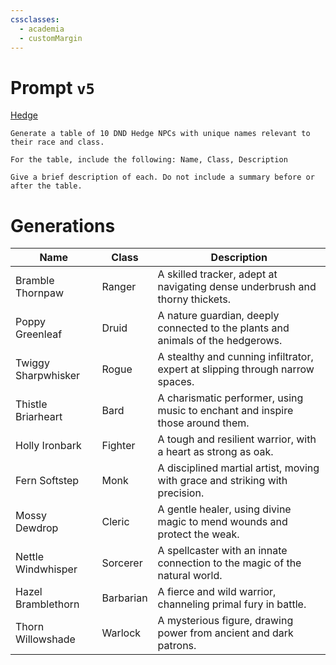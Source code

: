 ```yaml
---
cssclasses:
  - academia
  - customMargin
---
```

# Prompt ``v5``
[Hedge](file:///D:\Documents\Notes\DND\DND\Quartz\DM\Homebrew\Sapient\Hedge)
```
Generate a table of 10 DND Hedge NPCs with unique names relevant to their race and class.

For the table, include the following: Name, Class, Description

Give a brief description of each. Do not include a summary before or after the table.
```

# Generations

| Name               | Class         | Description                                                                 |
|--------------------|---------------|-----------------------------------------------------------------------------|
| Bramble Thornpaw   | Ranger        | A skilled tracker, adept at navigating dense underbrush and thorny thickets.|
| Poppy Greenleaf    | Druid         | A nature guardian, deeply connected to the plants and animals of the hedgerows.|
| Twiggy Sharpwhisker| Rogue         | A stealthy and cunning infiltrator, expert at slipping through narrow spaces.|
| Thistle Briarheart | Bard          | A charismatic performer, using music to enchant and inspire those around them.|
| Holly Ironbark     | Fighter       | A tough and resilient warrior, with a heart as strong as oak.               |
| Fern Softstep      | Monk          | A disciplined martial artist, moving with grace and striking with precision.|
| Mossy Dewdrop      | Cleric        | A gentle healer, using divine magic to mend wounds and protect the weak.    |
| Nettle Windwhisper | Sorcerer      | A spellcaster with an innate connection to the magic of the natural world.  |
| Hazel Bramblethorn | Barbarian     | A fierce and wild warrior, channeling primal fury in battle.                |
| Thorn Willowshade  | Warlock       | A mysterious figure, drawing power from ancient and dark patrons.          